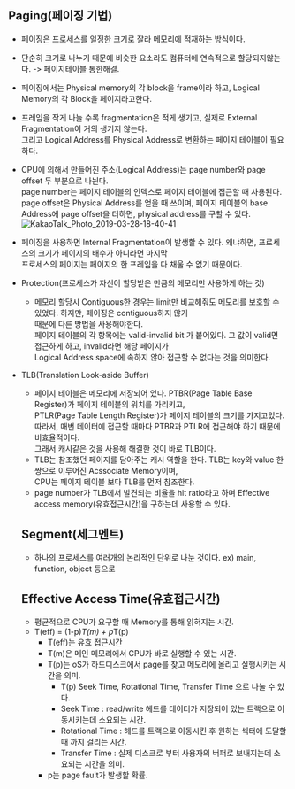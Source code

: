 ## Paging(페이징 기법)
* 페이징은 프로세스를 일정한 크기로 잘라 메모리에 적재하는 방식이다. 
* 단순히 크기로 나누기 때문에 비슷한 요소라도 컴퓨터에 연속적으로 할당되지않는다. -> 페이지테이블 통한해결.
* 페이징에서는 Physical memory의 각 block을 frame이라 하고, Logical Memory의 각 Block을 페이지라고한다.
* 프레임을 작게 나눌 수록 fragmentation은 적게 생기고, 실제로 External Fragmentation이 거의 생기지 않는다.  
그리고 Logical Address를 Physical Address로 변환하는 페이지 테이블이 필요하다.
* CPU에 의해서 만들어진 주소(Logical Address)는 page number와 page offset 두 부분으로 나뉜다.  
  page number는 페이지 테이블의 인덱스로 페이지 테이블에 접근할 때 사용된다.  
  page offset은 Physical Address를 얻을 때 쓰이며, 페이지 테이블의 base Address에 page offset을 더하면, physical address를 구할 수 있다.  
  ![KakaoTalk_Photo_2019-03-28-18-40-41](https://user-images.githubusercontent.com/21151247/55147068-123f0480-5189-11e9-9311-fa1c1dc98fa1.jpeg)

* 페이징을 사용하면 Internal Fragmentation이 발생할 수 있다. 왜냐하면, 프로세스의 크기가 페이지의 배수가 아니라면 마지막   
  프로세스의 페이지는 페이지의 한 프레임을 다 채울 수 없기 때문이다.
* Protection(프로세스가 자신이 할당받은 만큼의 메모리만 사용하게 하는 것)
  - 메모리 할당시 Contiguous한 경우는 limit만 비교해줘도 메모리를 보호할 수 있었다. 하지만, 페이징은 contiguous하지 않기  
    때문에 다른 방법을 사용해야한다.  
    페이지 테이블의 각 항목에는 valid-invalid bit 가 붙어있다. 그 값이 valid면 접근하게 하고, invalid라면 해당 페이지가  
    Logical Address space에 속하지 않아 접근할 수 없다는 것을 의미한다.
* TLB(Translation Look-aside Buffer)
  - 페이지 테이블은 메모리에 저장되어 있다. PTBR(Page Table Base Register)가 페이지 테이블의 위치를 가리키고,  
    PTLR(Page Table Length Register)가 페이지 테이블의 크기를 가지고있다.  
    따라서, 매번 데이터에 접근할 때마다 PTBR과 PTLR에 접근해야 하기 때문에 비효율적이다.  
    그래서 캐시같은 것을 사용해 해결한 것이 바로 TLB이다.  
  - TLB는 참조했던 페이지를 담아주는 캐시 역할을 한다. TLB는 key와 value 한쌍으로 이루어진 Acssociate Memory이며,  
    CPU는 페이지 테이블 보다 TLB를 먼저 참조한다.
  - page number가 TLB에서 발견되는 비율을 hit ratio라고 하며 Effective access memory(유효접근시간)을 구하는데 사용할 수 있다.
  
  ## Segment(세그멘트)
  * 하나의 프로세스를 여러개의 논리적인 단위로 나눈 것이다. ex) main, function, object 등으로
  
  ## Effective Access Time(유효접근시간)
  * 평균적으로 CPU가 요구할 때 Memory를 통해 읽혀지는 시간.
  * T(eff) = (1-p)*T(m) + p*T(p)
    - T(eff)는 유효 접근시간
    - T(m)은 메인 메모리에서 CPU가 바로 실행할 수 있는 시간.
    - T(p)는 oS가 하드디스크에서 page를 찾고 메모리에 올리고 실행시키는 시간을 의미.
      + T(p) Seek Time, Rotational Time, Transfer Time 으로 나눌 수 있다.
      + Seek Time : read/write 헤드를 데이터가 저장되어 있는 트랙으로 이동시키는데 소요되는 시간.
      + Rotational Time : 헤드를 트랙으로 이동시킨 후 원하는 섹터에 도달할 때 까지 걸리는 시간.
      + Transfer Time : 실제 디스크로 부터 사용자의 버퍼로 보내지는데 소요되는 시간을 의미.
    - p는 page fault가 발생할 확률.
    
    
  
  
